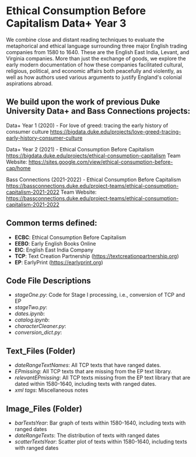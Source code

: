 # Ethical Consumption Before Capitalism Data+ Year 3

We combine close and distant reading techniques to evaluate the metaphorical and ethical language surrounding three major English trading companies from 1580 to 1640. These are the English East India, Levant, and Virginia companies. More than just the exchange of goods, we explore the early modern documentation of how these companies facilitated cultural, religious, political, and economic affairs both peacefully and violently, as well as how authors used various arguments to justify England's colonial aspirations abroad. 

## We build upon the work of previous Duke University Data+ and Bass Connections projects:   

Data+ Year 1 (2020) - For love of greed: tracing the early history of consumer culture 
https://bigdata.duke.edu/projects/love-greed-tracing-early-history-consumer-culture 

Data+ Year 2 (2021) - Ethical Consumption Before Capitalism 
https://bigdata.duke.edu/projects/ethical-consumption-capitalism
    Team Website: https://sites.google.com/view/ethical-consumption-before-cap/home 

Bass Connections (2021-2022) - Ethical Consumption Before Capitalism
https://bassconnections.duke.edu/project-teams/ethical-consumption-capitalism-2021-2022
    Team Website: https://bassconnections.duke.edu/project-teams/ethical-consumption-capitalism-2021-2022 

## Common terms defined:
- **ECBC**: Ethical Consumption Before Capitalism
- **EEBO**: Early English Books Online
- **EIC**: English East India Company
- **TCP**: Text Creation Partnership (https://textcreationpartnership.org)
- **EP**: EarlyPrint (https://earlyprint.org)  

## Code File Descriptions
- *stageOne.py*: Code for Stage I processing, i.e., conversion of TCP and EP 
- *stageTwo.py*: 
- *dates.ipynb*: 
- *catalog.ipynb*:
- *characterCleaner.py*:
- *conversion_dict.py*: 

## Text_Files (Folder)
- *dateRangeTextNames*: All TCP texts that have ranged dates. 
- *EPmissing*: All TCP texts that are missing from the EP text library. 
- *relevantEPmissing*: All TCP texts missing from the EP text library that are dated within 1580-1640, including texts with ranged dates. 
- *xml tags*: Miscellaneous notes 

## Image_Files (Folder)
- *barTextsYear*: Bar graph of texts within 1580-1640, including texts with ranged dates 
- *dateRangeTexts*: The distribution of texts with ranged dates 
- *scatterTextsYear*: Scatter plot of texts within 1580-1640, including texts with ranged dates 
